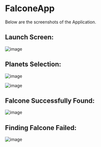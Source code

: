 # FalconeApp

Below are the screenshots of the Application.

Launch Screen:
--------------

![image](https://user-images.githubusercontent.com/4753306/55016180-42b16200-5014-11e9-972e-7bfadf124eca.png)



Planets Selection:
--------------

![image](https://user-images.githubusercontent.com/4753306/55016197-4b099d00-5014-11e9-9f62-2c0aa39d529d.png)



![image](https://user-images.githubusercontent.com/4753306/55016226-5361d800-5014-11e9-9d10-b8a6c5bde6b2.png)


Falcone Successfully Found:
--------------

![image](https://user-images.githubusercontent.com/4753306/55016229-55c43200-5014-11e9-97d4-039f0b640ee5.png)


Finding Falcone Failed:
--------------

![image](https://user-images.githubusercontent.com/4753306/55016237-58268c00-5014-11e9-9252-b9347eb34c28.png)
